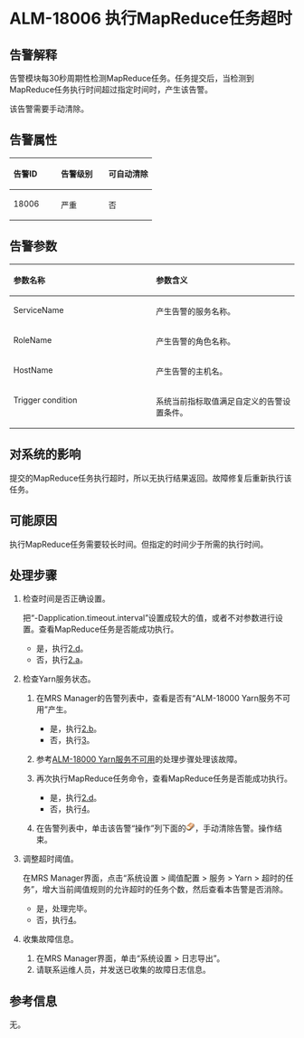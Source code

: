 # ALM-18006 执行MapReduce任务超时<a name="ZH-CN_TOPIC_0174499366"></a>

## 告警解释<a name="zh-cn_topic_0093195065_zh-cn_topic_0035998739_section6587942"></a>

告警模块每30秒周期性检测MapReduce任务。任务提交后，当检测到MapReduce任务执行时间超过指定时间时，产生该告警。

该告警需要手动清除。

## 告警属性<a name="zh-cn_topic_0093195065_zh-cn_topic_0035998739_section59291480"></a>

<a name="zh-cn_topic_0093195065_zh-cn_topic_0035998739_table58038438"></a>
<table><thead align="left"><tr id="zh-cn_topic_0093195065_zh-cn_topic_0035998739_row33645886"><th class="cellrowborder" valign="top" width="33.33333333333333%" id="mcps1.1.4.1.1"><p id="zh-cn_topic_0093195065_zh-cn_topic_0035998739_p40962215"><a name="zh-cn_topic_0093195065_zh-cn_topic_0035998739_p40962215"></a><a name="zh-cn_topic_0093195065_zh-cn_topic_0035998739_p40962215"></a>告警ID</p>
</th>
<th class="cellrowborder" valign="top" width="33.33333333333333%" id="mcps1.1.4.1.2"><p id="zh-cn_topic_0093195065_zh-cn_topic_0035998739_p29605080"><a name="zh-cn_topic_0093195065_zh-cn_topic_0035998739_p29605080"></a><a name="zh-cn_topic_0093195065_zh-cn_topic_0035998739_p29605080"></a>告警级别</p>
</th>
<th class="cellrowborder" valign="top" width="33.33333333333333%" id="mcps1.1.4.1.3"><p id="zh-cn_topic_0093195065_zh-cn_topic_0035998739_p49201274"><a name="zh-cn_topic_0093195065_zh-cn_topic_0035998739_p49201274"></a><a name="zh-cn_topic_0093195065_zh-cn_topic_0035998739_p49201274"></a>可自动清除</p>
</th>
</tr>
</thead>
<tbody><tr id="zh-cn_topic_0093195065_zh-cn_topic_0035998739_row25880244"><td class="cellrowborder" valign="top" width="33.33333333333333%" headers="mcps1.1.4.1.1 "><p id="zh-cn_topic_0093195065_zh-cn_topic_0035998739_p15925039"><a name="zh-cn_topic_0093195065_zh-cn_topic_0035998739_p15925039"></a><a name="zh-cn_topic_0093195065_zh-cn_topic_0035998739_p15925039"></a>18006</p>
</td>
<td class="cellrowborder" valign="top" width="33.33333333333333%" headers="mcps1.1.4.1.2 "><p id="zh-cn_topic_0093195065_zh-cn_topic_0035998739_p14859795"><a name="zh-cn_topic_0093195065_zh-cn_topic_0035998739_p14859795"></a><a name="zh-cn_topic_0093195065_zh-cn_topic_0035998739_p14859795"></a>严重</p>
</td>
<td class="cellrowborder" valign="top" width="33.33333333333333%" headers="mcps1.1.4.1.3 "><p id="zh-cn_topic_0093195065_zh-cn_topic_0035998739_p62792710"><a name="zh-cn_topic_0093195065_zh-cn_topic_0035998739_p62792710"></a><a name="zh-cn_topic_0093195065_zh-cn_topic_0035998739_p62792710"></a>否</p>
</td>
</tr>
</tbody>
</table>

## 告警参数<a name="zh-cn_topic_0093195065_zh-cn_topic_0035998739_section63861276"></a>

<a name="zh-cn_topic_0093195065_zh-cn_topic_0035998739_table53044787"></a>
<table><thead align="left"><tr id="zh-cn_topic_0093195065_zh-cn_topic_0035998739_row2530563"><th class="cellrowborder" valign="top" width="50%" id="mcps1.1.3.1.1"><p id="zh-cn_topic_0093195065_zh-cn_topic_0035998739_p3649016"><a name="zh-cn_topic_0093195065_zh-cn_topic_0035998739_p3649016"></a><a name="zh-cn_topic_0093195065_zh-cn_topic_0035998739_p3649016"></a>参数名称</p>
</th>
<th class="cellrowborder" valign="top" width="50%" id="mcps1.1.3.1.2"><p id="zh-cn_topic_0093195065_zh-cn_topic_0035998739_p27134857"><a name="zh-cn_topic_0093195065_zh-cn_topic_0035998739_p27134857"></a><a name="zh-cn_topic_0093195065_zh-cn_topic_0035998739_p27134857"></a>参数含义</p>
</th>
</tr>
</thead>
<tbody><tr id="zh-cn_topic_0093195065_zh-cn_topic_0035998739_row50439840"><td class="cellrowborder" valign="top" width="50%" headers="mcps1.1.3.1.1 "><p id="zh-cn_topic_0093195065_zh-cn_topic_0035998739_p59095202"><a name="zh-cn_topic_0093195065_zh-cn_topic_0035998739_p59095202"></a><a name="zh-cn_topic_0093195065_zh-cn_topic_0035998739_p59095202"></a>ServiceName</p>
</td>
<td class="cellrowborder" valign="top" width="50%" headers="mcps1.1.3.1.2 "><p id="zh-cn_topic_0093195065_zh-cn_topic_0035998739_p21982073"><a name="zh-cn_topic_0093195065_zh-cn_topic_0035998739_p21982073"></a><a name="zh-cn_topic_0093195065_zh-cn_topic_0035998739_p21982073"></a>产生告警的服务名称。</p>
</td>
</tr>
<tr id="zh-cn_topic_0093195065_zh-cn_topic_0035998739_row63620936"><td class="cellrowborder" valign="top" width="50%" headers="mcps1.1.3.1.1 "><p id="zh-cn_topic_0093195065_zh-cn_topic_0035998739_p53022201"><a name="zh-cn_topic_0093195065_zh-cn_topic_0035998739_p53022201"></a><a name="zh-cn_topic_0093195065_zh-cn_topic_0035998739_p53022201"></a>RoleName</p>
</td>
<td class="cellrowborder" valign="top" width="50%" headers="mcps1.1.3.1.2 "><p id="zh-cn_topic_0093195065_zh-cn_topic_0035998739_p66939890"><a name="zh-cn_topic_0093195065_zh-cn_topic_0035998739_p66939890"></a><a name="zh-cn_topic_0093195065_zh-cn_topic_0035998739_p66939890"></a>产生告警的角色名称。</p>
</td>
</tr>
<tr id="zh-cn_topic_0093195065_zh-cn_topic_0035998739_row65588106"><td class="cellrowborder" valign="top" width="50%" headers="mcps1.1.3.1.1 "><p id="zh-cn_topic_0093195065_zh-cn_topic_0035998739_p11036355"><a name="zh-cn_topic_0093195065_zh-cn_topic_0035998739_p11036355"></a><a name="zh-cn_topic_0093195065_zh-cn_topic_0035998739_p11036355"></a>HostName</p>
</td>
<td class="cellrowborder" valign="top" width="50%" headers="mcps1.1.3.1.2 "><p id="zh-cn_topic_0093195065_zh-cn_topic_0035998739_p21529561"><a name="zh-cn_topic_0093195065_zh-cn_topic_0035998739_p21529561"></a><a name="zh-cn_topic_0093195065_zh-cn_topic_0035998739_p21529561"></a>产生告警的主机名。</p>
</td>
</tr>
<tr id="zh-cn_topic_0093195065_zh-cn_topic_0035998739_row59548322"><td class="cellrowborder" valign="top" width="50%" headers="mcps1.1.3.1.1 "><p id="zh-cn_topic_0093195065_zh-cn_topic_0035998739_p58684749"><a name="zh-cn_topic_0093195065_zh-cn_topic_0035998739_p58684749"></a><a name="zh-cn_topic_0093195065_zh-cn_topic_0035998739_p58684749"></a>Trigger condition</p>
</td>
<td class="cellrowborder" valign="top" width="50%" headers="mcps1.1.3.1.2 "><p id="zh-cn_topic_0093195065_zh-cn_topic_0035998739_p55844233"><a name="zh-cn_topic_0093195065_zh-cn_topic_0035998739_p55844233"></a><a name="zh-cn_topic_0093195065_zh-cn_topic_0035998739_p55844233"></a>系统当前指标取值满足自定义的告警设置条件。</p>
</td>
</tr>
</tbody>
</table>

## 对系统的影响<a name="zh-cn_topic_0093195065_zh-cn_topic_0035998739_section37880580"></a>

提交的MapReduce任务执行超时，所以无执行结果返回。故障修复后重新执行该任务。

## 可能原因<a name="zh-cn_topic_0093195065_zh-cn_topic_0035998739_section5380904"></a>

执行MapReduce任务需要较长时间。但指定的时间少于所需的执行时间。

## 处理步骤<a name="zh-cn_topic_0093195065_zh-cn_topic_0035998739_section48428136"></a>

1.  检查时间是否正确设置。

    把“-Dapplication.timeout.interval”设置成较大的值，或者不对参数进行设置。查看MapReduce任务是否能成功执行。

    -   是，执行[2.d](#zh-cn_topic_0093195065_zh-cn_topic_0035998739_clean)。
    -   否，执行[2.a](#zh-cn_topic_0093195065_zh-cn_topic_0035998739_substep_03d21a89)。

2.  检查Yarn服务状态。
    1.  <a name="zh-cn_topic_0093195065_zh-cn_topic_0035998739_substep_03d21a89"></a>在MRS Manager的告警列表中，查看是否有“ALM-18000 Yarn服务不可用”产生。
        -   是，执行[2.b](#zh-cn_topic_0093195065_zh-cn_topic_0035998739_substep_03d82569)。
        -   否，执行[3](#zh-cn_topic_0093195065_zh-cn_topic_0035998739_li12092809151957)。

    2.  <a name="zh-cn_topic_0093195065_zh-cn_topic_0035998739_substep_03d82569"></a>参考[ALM-18000 Yarn服务不可用](ALM-18000-Yarn服务不可用-46.md#ZH-CN_TOPIC_0174499362)的处理步骤处理该故障。
    3.  再次执行MapReduce任务命令，查看MapReduce任务是否能成功执行。
        -   是，执行[2.d](#zh-cn_topic_0093195065_zh-cn_topic_0035998739_clean)。
        -   否，执行[4](#zh-cn_topic_0093195065_zh-cn_topic_0035998739_li2467805152133)。

    4.  <a name="zh-cn_topic_0093195065_zh-cn_topic_0035998739_clean"></a>在告警列表中，单击该告警“操作”列下面的![](figures/icon_mrs_almOpretion-18.png)，手动清除告警。操作结束。

3.  <a name="zh-cn_topic_0093195065_zh-cn_topic_0035998739_li12092809151957"></a>调整超时阈值。

    在MRS Manager界面，点击“系统设置 \> 阈值配置 \> 服务 \> Yarn \> 超时的任务”，增大当前阈值规则的允许超时的任务个数，然后查看本告警是否消除。

    -   是，处理完毕。
    -   否，执行[4](#zh-cn_topic_0093195065_zh-cn_topic_0035998739_li2467805152133)。

4.  <a name="zh-cn_topic_0093195065_zh-cn_topic_0035998739_li2467805152133"></a>收集故障信息。
    1.  在MRS Manager界面，单击“系统设置 \> 日志导出”。
    2.  请联系运维人员，并发送已收集的故障日志信息。


## 参考信息<a name="zh-cn_topic_0093195065_zh-cn_topic_0035998739_section33200047"></a>

无。

